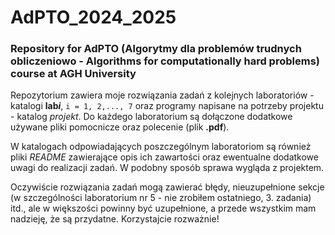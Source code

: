 # AdPTO_2024_2025
### Repository for AdPTO (Algorytmy dla problemów trudnych obliczeniowo - Algorithms for computationally hard problems) course at AGH University

Repozytorium zawiera moje rozwiązania zadań z kolejnych laboratoriów - katalogi **lab*i***, `i = 1, 2,..., 7` oraz programy napisane na potrzeby projektu - katalog _projekt_.
Do każdego laboratorium są dołączone dodatkowe używane pliki pomocnicze oraz polecenie (plik **.pdf**).

W katalogach odpowiadających poszczególnym laboratoriom są również pliki _README_ zawierające opis ich zawartości oraz ewentualne dodatkowe uwagi do realizacji zadań.
W podobny sposób sprawa wygląda z projektem.

Oczywiście rozwiązania zadań mogą zawierać błędy, nieuzupełnione sekcje (w szczególności laboratorium nr 5 - nie zrobiłem ostatniego, 3. zadania) itd., ale w większości powinny być uzupełnione, a przede wszystkim mam nadzieję, że są przydatne. Korzystajcie rozważnie!
